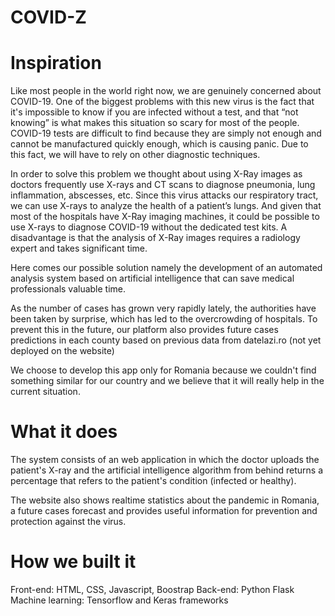 # COVID-Z

# Inspiration
Like most people in the world right now, we are genuinely concerned about COVID-19. One of the biggest problems with this new virus is the fact that it's impossible to know if you are infected without a test, and that “not knowing” is what makes this situation so scary for most of the people. COVID-19 tests are difficult to find because they are simply not enough and cannot be manufactured quickly enough, which is causing panic. Due to this fact, we will have to rely on other diagnostic techniques.

In order to solve this problem we thought about using X-Ray images as doctors frequently use X-rays and CT scans to diagnose pneumonia, lung inflammation, abscesses, etc. Since this virus attacks our respiratory tract, we can use X-rays to analyze the health of a patient’s lungs. And given that most of the hospitals have X-Ray imaging machines, it could be possible to use X-rays to diagnose COVID-19 without the dedicated test kits. A disadvantage is that the analysis of X-Ray images requires a radiology expert and takes significant time.

Here comes our possible solution namely the development of an automated analysis system based on artificial intelligence that can save medical professionals valuable time.

As the number of cases has grown very rapidly lately, the authorities have been taken by surprise, which has led to the overcrowding of hospitals. To prevent this in the future, our platform also provides future cases predictions in each county based on previous data from datelazi.ro (not yet deployed on the website)

We choose to develop this app only for Romania because we couldn't find something similar for our country and we believe that it will really help in the current situation.

# What it does
The system consists of an web application in which the doctor uploads the patient's X-ray and the artificial intelligence algorithm from behind returns a percentage that refers to the patient's condition (infected or healthy).

The website also shows realtime statistics about the pandemic in Romania, a future cases forecast and provides useful information for prevention and protection against the virus.

# How we built it
Front-end: HTML, CSS, Javascript, Boostrap 
Back-end: Python Flask
Machine learning: Tensorflow and Keras frameworks
